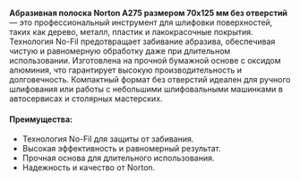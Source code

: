 **Абразивная полоска Norton A275 размером 70х125 мм без отверстий** — это профессиональный инструмент для шлифовки поверхностей, таких как дерево, металл, пластик и лакокрасочные покрытия. Технология No-Fil предотвращает забивание абразива, обеспечивая чистую и равномерную обработку даже при длительном использовании. Изготовлена на прочной бумажной основе с оксидом алюминия, что гарантирует высокую производительность и долговечность. Компактный формат без отверстий идеален для ручного шлифования или работы с небольшими шлифовальными машинками в автосервисах и столярных мастерских.

#### Преимущества:

- Технология No-Fil для защиты от забивания.
- Высокая эффективность и равномерный результат.
- Прочная основа для длительного использования.
- Надежность и качество от Norton.
